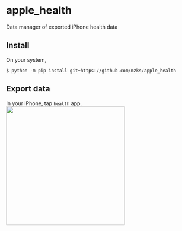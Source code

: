 # apple_health
Data manager of exported iPhone health data

## Install
On your system,
```
$ python -m pip install git+https://github.com/mzks/apple_health
```

## Export data
In your iPhone, tap `health` app.
<img src="https://user-images.githubusercontent.com/12980386/101259971-d2a72900-376f-11eb-9d83-03382a9a943d.png" width="320px">

